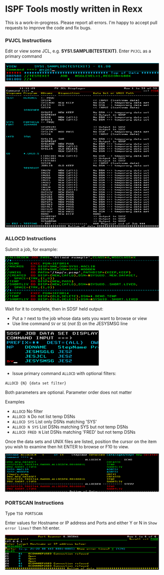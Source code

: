 # ISPF Tools mostly written in Rexx #

This is a work-in-progress.  Please report all errors.  I'm happy to accept pull requests to improve the code and fix bugs.

### PVJCL Instructions ###

Edit or view some JCL, e.g. **SYS1.SAMPLIB(TESTEXIT)**. Enter `PVJCL` as a primary command

![JCL](images/PVJCL.jcl.png)

![Panel](images/PVJCL.panel.png)

### ALLOCD Instructions ###

Submit a job, for example:

![JCL](images/ALLOCDJ.png)

Wait for it to complete, then in SDSF held output:

- Put a `?` next to the job whose data sets you want to browse or view
- Use line command `SV` or `SE` (*not S*) on the JESYSMSG line

![SV](images/SVcommand.png)

- Issue primary command `ALLOCD` with optional filters:

`ALLOCD {N} {data set filter}`

Both parameters are optional. Parameter order does not matter

Examples

- `ALLOCD`          No filter
- `ALLOCD N`        Do not list temp DSNs
- `ALLOCD SYS`      List only DSNs matching 'SYS'
- `ALLOCD N SYS`    List DSNs matching SYS but not temp DSNs
- `ALLOCD FRED N`   List DSNs matching 'FRED' but not temp DSNs

Once the data sets and UNIX files are listed, position the cursor
on the item you wish to examine then hit ENTER to browse or F10 to view.

![Panel](images/ALLOCDP.png)

### PORTSCAN Instructions ###

Type `TSO PORTSCAN`

Enter values for Hostname or IP address and Ports and either Y or N in `Show error lines?` then hit enter.

![Panel](images/PORTSCAN.panel.png)
